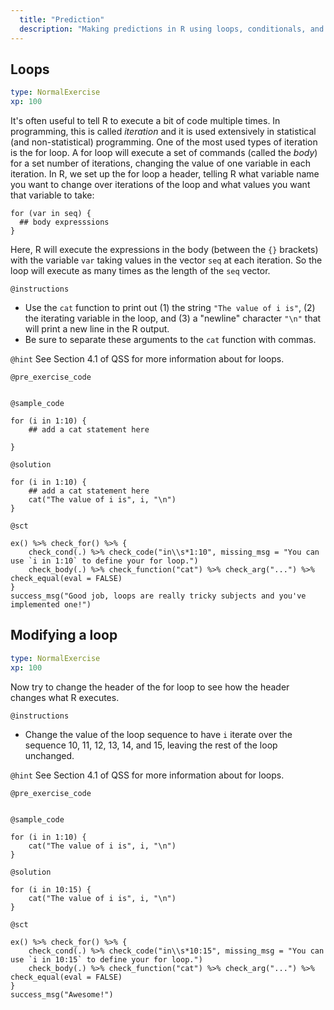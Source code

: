 ```yaml
---
  title: "Prediction"
  description: "Making predictions in R using loops, conditionals, and linear regression."
---
```



## Loops

```yaml
type: NormalExercise
xp: 100
```

It's often useful to tell R to execute a bit of code multiple times. In programming, this is called *iteration* and it is used extensively in statistical (and non-statistical) programming. One of the most used types of iteration is the for loop. A for loop will execute a set of commands (called the *body*) for a set number of iterations, changing the value of one variable in each iteration. In R, we set up the for loop a header, telling R what variable name you want to change over iterations of the loop and what values you want that variable to take:

    for (var in seq) {
      ## body expresssions
    }

Here, R will execute the expressions in the body (between the `{}` brackets) with the variable `var` taking values in the vector `seq` at each iteration. So the loop will execute as many times as the length of the `seq` vector. 

`@instructions`
- Use the `cat` function to print out (1) the string `"The value of i is"`, (2) the iterating variable in the loop, and (3) a "newline" character `"\n"` that will print a new line in the R output. 
- Be sure to separate these arguments to the `cat` function with commas. 

`@hint`
See Section 4.1 of QSS for more information about for loops. 

`@pre_exercise_code`
```{r}

```


`@sample_code`
```{r}
for (i in 1:10) {
    ## add a cat statement here
    
}
```

`@solution`
```{r}
for (i in 1:10) {
    ## add a cat statement here
    cat("The value of i is", i, "\n")
}
```

`@sct`
```{r}
ex() %>% check_for() %>% {
    check_cond(.) %>% check_code("in\\s*1:10", missing_msg = "You can use `i in 1:10` to define your for loop.")
    check_body(.) %>% check_function("cat") %>% check_arg("...") %>% check_equal(eval = FALSE)
}
success_msg("Good job, loops are really tricky subjects and you've implemented one!")
```

## Modifying a loop

```yaml
type: NormalExercise
xp: 100
```

Now try to change the header of the for loop to see how the header changes what R executes. 

`@instructions`
- Change the value of the loop sequence to have `i` iterate over the sequence 10, 11, 12, 13, 14, and 15, leaving the rest of the loop unchanged. 

`@hint`
See Section 4.1 of QSS for more information about for loops. 


`@pre_exercise_code`
```{r}

```


`@sample_code`
```{r}
for (i in 1:10) {
    cat("The value of i is", i, "\n")
}
```

`@solution`
```{r}
for (i in 10:15) {
    cat("The value of i is", i, "\n")
}
```

`@sct`
```{r}
ex() %>% check_for() %>% {
    check_cond(.) %>% check_code("in\\s*10:15", missing_msg = "You can use `i in 10:15` to define your for loop.")
    check_body(.) %>% check_function("cat") %>% check_arg("...") %>% check_equal(eval = FALSE)
}
success_msg("Awesome!")
```
